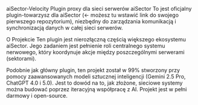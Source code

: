 aiSector-Velocity
Plugin proxy dla sieci serwerów aiSector
To jest oficjalny plugin-towarzysz dla aiSector (<- możesz tu wstawić link do swojego pierwszego repozytorium), niezbędny do zarządzania komunikacją i synchronizacją danych w całej sieci serwerów.

O Projekcie
Ten plugin jest nierozłączną częścią większego ekosystemu aiSector. Jego zadaniem jest pełnienie roli centralnego systemu nerwowego, który koordynuje akcje między poszczególnymi serwerami (sektorami).

Podobnie jak główny plugin, ten projekt został w 99% stworzony przy pomocy zaawansowanych modeli sztucznej inteligencji (Gemini 2.5 Pro, ChatGPT 4.0 i 5.0). Jest to dowód na to, jak złożone, sieciowe systemy można budować poprzez iteracyjną współpracę z AI. Projekt jest w pełni darmowy i open-source.
